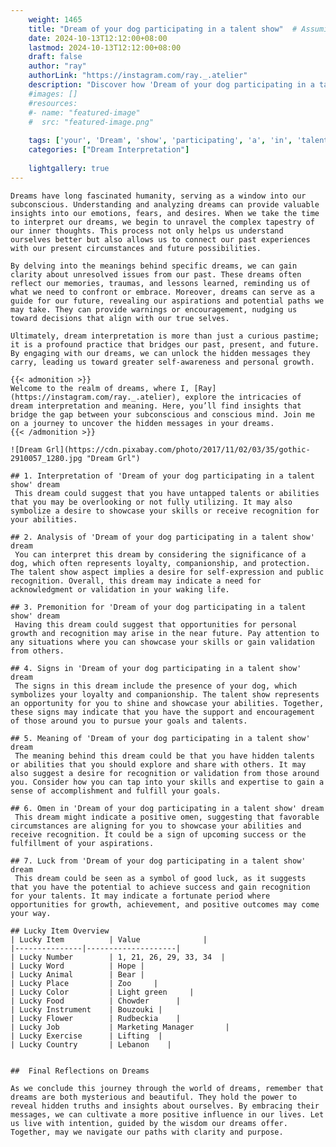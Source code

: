 ```yaml
---
    weight: 1465
    title: "Dream of your dog participating in a talent show"  # Assuming 'title' column exists
    date: 2024-10-13T12:12:00+08:00
    lastmod: 2024-10-13T12:12:00+08:00
    draft: false
    author: "ray"
    authorLink: "https://instagram.com/ray._.atelier"
    description: "Discover how 'Dream of your dog participating in a talent show' can interpret your future and uncover its significant meanings in your life."
    #images: []
    #resources:
    #- name: "featured-image"
    #  src: "featured-image.png"
    
    tags: ['your', 'Dream', 'show', 'participating', 'a', 'in', 'talent', 'of', 'dog']
    categories: ["Dream Interpretation"]
    
    lightgallery: true
---
```

    
    Dreams have long fascinated humanity, serving as a window into our subconscious. Understanding and analyzing dreams can provide valuable insights into our emotions, fears, and desires. When we take the time to interpret our dreams, we begin to unravel the complex tapestry of our inner thoughts. This process not only helps us understand ourselves better but also allows us to connect our past experiences with our present circumstances and future possibilities.
    
    By delving into the meanings behind specific dreams, we can gain clarity about unresolved issues from our past. These dreams often reflect our memories, traumas, and lessons learned, reminding us of what we need to confront or embrace. Moreover, dreams can serve as a guide for our future, revealing our aspirations and potential paths we may take. They can provide warnings or encouragement, nudging us toward decisions that align with our true selves.
    
    Ultimately, dream interpretation is more than just a curious pastime; it is a profound practice that bridges our past, present, and future. By engaging with our dreams, we can unlock the hidden messages they carry, leading us toward greater self-awareness and personal growth.
    
    {{< admonition >}}
    Welcome to the realm of dreams, where I, [Ray](https://instagram.com/ray._.atelier), explore the intricacies of dream interpretation and meaning. Here, you’ll find insights that bridge the gap between your subconscious and conscious mind. Join me on a journey to uncover the hidden messages in your dreams.
    {{< /admonition >}}
    
    ![Dream Grl](https://cdn.pixabay.com/photo/2017/11/02/03/35/gothic-2910057_1280.jpg "Dream Grl")
    
    ## 1. Interpretation of 'Dream of your dog participating in a talent show' dream
     This dream could suggest that you have untapped talents or abilities that you may be overlooking or not fully utilizing. It may also symbolize a desire to showcase your skills or receive recognition for your abilities.
    
    ## 2. Analysis of 'Dream of your dog participating in a talent show' dream
     You can interpret this dream by considering the significance of a dog, which often represents loyalty, companionship, and protection. The talent show aspect implies a desire for self-expression and public recognition. Overall, this dream may indicate a need for acknowledgment or validation in your waking life.
    
    ## 3. Premonition for 'Dream of your dog participating in a talent show' dream
     Having this dream could suggest that opportunities for personal growth and recognition may arise in the near future. Pay attention to any situations where you can showcase your skills or gain validation from others.
    
    ## 4. Signs in 'Dream of your dog participating in a talent show' dream
     The signs in this dream include the presence of your dog, which symbolizes your loyalty and companionship. The talent show represents an opportunity for you to shine and showcase your abilities. Together, these signs may indicate that you have the support and encouragement of those around you to pursue your goals and talents.
    
    ## 5. Meaning of 'Dream of your dog participating in a talent show' dream
     The meaning behind this dream could be that you have hidden talents or abilities that you should explore and share with others. It may also suggest a desire for recognition or validation from those around you. Consider how you can tap into your skills and expertise to gain a sense of accomplishment and fulfill your goals.
    
    ## 6. Omen in 'Dream of your dog participating in a talent show' dream
     This dream might indicate a positive omen, suggesting that favorable circumstances are aligning for you to showcase your abilities and receive recognition. It could be a sign of upcoming success or the fulfillment of your aspirations.
    
    ## 7. Luck from 'Dream of your dog participating in a talent show' dream
     This dream could be seen as a symbol of good luck, as it suggests that you have the potential to achieve success and gain recognition for your talents. It may indicate a fortunate period where opportunities for growth, achievement, and positive outcomes may come your way.
    
    ## Lucky Item Overview
    | Lucky Item          | Value              |
    |---------------|--------------------|
    | Lucky Number        | 1, 21, 26, 29, 33, 34  |
    | Lucky Word          | Hope |
    | Lucky Animal        | Bear |
    | Lucky Place         | Zoo     |
    | Lucky Color         | Light green     |
    | Lucky Food          | Chowder      |
    | Lucky Instrument    | Bouzouki |
    | Lucky Flower        | Rudbeckia    |
    | Lucky Job           | Marketing Manager       |
    | Lucky Exercise      | Lifting  |
    | Lucky Country       | Lebanon    |
    
    
    ##  Final Reflections on Dreams
    
    As we conclude this journey through the world of dreams, remember that dreams are both mysterious and beautiful. They hold the power to reveal hidden truths and insights about ourselves. By embracing their messages, we can cultivate a more positive influence in our lives. Let us live with intention, guided by the wisdom our dreams offer. Together, may we navigate our paths with clarity and purpose.
    